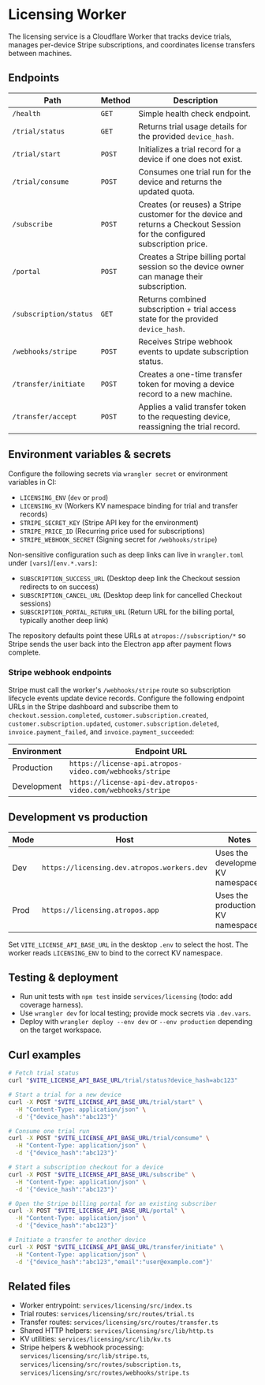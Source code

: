 # Licensing Worker

The licensing service is a Cloudflare Worker that tracks device trials, manages per-device Stripe subscriptions, and coordinates license transfers between machines.

## Endpoints

| Path | Method | Description |
| --- | --- | --- |
| `/health` | `GET` | Simple health check endpoint. |
| `/trial/status` | `GET` | Returns trial usage details for the provided `device_hash`. |
| `/trial/start` | `POST` | Initializes a trial record for a device if one does not exist. |
| `/trial/consume` | `POST` | Consumes one trial run for the device and returns the updated quota. |
| `/subscribe` | `POST` | Creates (or reuses) a Stripe customer for the device and returns a Checkout Session for the configured subscription price. |
| `/portal` | `POST` | Creates a Stripe billing portal session so the device owner can manage their subscription. |
| `/subscription/status` | `GET` | Returns combined subscription + trial access state for the provided `device_hash`. |
| `/webhooks/stripe` | `POST` | Receives Stripe webhook events to update subscription status. |
| `/transfer/initiate` | `POST` | Creates a one-time transfer token for moving a device record to a new machine. |
| `/transfer/accept` | `POST` | Applies a valid transfer token to the requesting device, reassigning the trial record. |

## Environment variables & secrets

Configure the following secrets via `wrangler secret` or environment variables in CI:

- `LICENSING_ENV` (`dev` or `prod`)
- `LICENSING_KV` (Workers KV namespace binding for trial and transfer records)
- `STRIPE_SECRET_KEY` (Stripe API key for the environment)
- `STRIPE_PRICE_ID` (Recurring price used for subscriptions)
- `STRIPE_WEBHOOK_SECRET` (Signing secret for `/webhooks/stripe`)

Non-sensitive configuration such as deep links can live in `wrangler.toml` under `[vars]`/`[env.*.vars]`:

- `SUBSCRIPTION_SUCCESS_URL` (Desktop deep link the Checkout session redirects to on success)
- `SUBSCRIPTION_CANCEL_URL` (Desktop deep link for cancelled Checkout sessions)
- `SUBSCRIPTION_PORTAL_RETURN_URL` (Return URL for the billing portal, typically another deep link)

The repository defaults point these URLs at `atropos://subscription/*` so Stripe sends the user back into the Electron app after payment flows complete.

### Stripe webhook endpoints

Stripe must call the worker's `/webhooks/stripe` route so subscription lifecycle events update device records. Configure the following endpoint URLs in the Stripe dashboard and subscribe them to `checkout.session.completed`, `customer.subscription.created`, `customer.subscription.updated`, `customer.subscription.deleted`, `invoice.payment_failed`, and `invoice.payment_succeeded`:

| Environment | Endpoint URL |
| --- | --- |
| Production | `https://license-api.atropos-video.com/webhooks/stripe` |
| Development | `https://license-api-dev.atropos-video.com/webhooks/stripe` |

## Development vs production

| Mode | Host | Notes |
| --- | --- | --- |
| Dev | `https://licensing.dev.atropos.workers.dev` | Uses the development KV namespace. |
| Prod | `https://licensing.atropos.app` | Uses the production KV namespace. |

Set `VITE_LICENSE_API_BASE_URL` in the desktop `.env` to select the host. The worker reads `LICENSING_ENV` to bind to the correct KV namespace.

## Testing & deployment

- Run unit tests with `npm test` inside `services/licensing` (todo: add coverage harness).
- Use `wrangler dev` for local testing; provide mock secrets via `.dev.vars`.
- Deploy with `wrangler deploy --env dev` or `--env production` depending on the target workspace.

## Curl examples

```bash
# Fetch trial status
curl "$VITE_LICENSE_API_BASE_URL/trial/status?device_hash=abc123"

# Start a trial for a new device
curl -X POST "$VITE_LICENSE_API_BASE_URL/trial/start" \
  -H "Content-Type: application/json" \
  -d '{"device_hash":"abc123"}'

# Consume one trial run
curl -X POST "$VITE_LICENSE_API_BASE_URL/trial/consume" \
  -H "Content-Type: application/json" \
  -d '{"device_hash":"abc123"}'

# Start a subscription checkout for a device
curl -X POST "$VITE_LICENSE_API_BASE_URL/subscribe" \
  -H "Content-Type: application/json" \
  -d '{"device_hash":"abc123"}'

# Open the Stripe billing portal for an existing subscriber
curl -X POST "$VITE_LICENSE_API_BASE_URL/portal" \
  -H "Content-Type: application/json" \
  -d '{"device_hash":"abc123"}'

# Initiate a transfer to another device
curl -X POST "$VITE_LICENSE_API_BASE_URL/transfer/initiate" \
  -H "Content-Type: application/json" \
  -d '{"device_hash":"abc123","email":"user@example.com"}'
```

## Related files

- Worker entrypoint: `services/licensing/src/index.ts`
- Trial routes: `services/licensing/src/routes/trial.ts`
- Transfer routes: `services/licensing/src/routes/transfer.ts`
- Shared HTTP helpers: `services/licensing/src/lib/http.ts`
- KV utilities: `services/licensing/src/lib/kv.ts`
- Stripe helpers & webhook processing: `services/licensing/src/lib/stripe.ts`, `services/licensing/src/routes/subscription.ts`, `services/licensing/src/routes/webhooks/stripe.ts`
